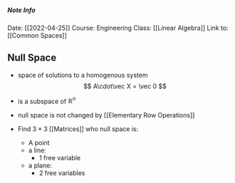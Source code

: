 ##### Note Info
Date: [[2022-04-25]]
Course: Engineering
Class: [[Linear Algebra]]
Link to: [[Common Spaces]]
## Null Space
- space of solutions to a homogenous system
$$ A\cdot\vec X = \vec 0 $$
- is a subspace of $\mathbb R^n$
- null space is not changed by [[Elementary Row Operations]]

- Find $3\times 3$ [[Matrices]] who null space is:
	- A point
	- a line: 
		- 1 free variable
	- a plane:
		- 2 free variables
